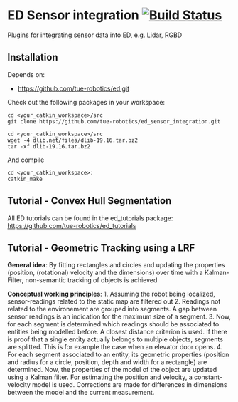 ED Sensor integration [![Build Status](https://travis-ci.org/tue-robotics/ed_sensor_integration.svg?branch=master)](https://travis-ci.org/tue-robotics/ed_sensor_integration)
======

Plugins for integrating sensor data into ED, e.g. Lidar, RGBD

## Installation

Depends on:
- https://github.com/tue-robotics/ed.git

Check out the following packages in your workspace:

    cd <your_catkin_workspace>/src
    git clone https://github.com/tue-robotics/ed_sensor_integration.git
    
    cd <your_catkin_workspace>/src
    wget -4 dlib.net/files/dlib-19.16.tar.bz2
    tar -xf dlib-19.16.tar.bz2 

And compile

    cd <your_catkin_workspace>:
    catkin_make
    
## Tutorial - Convex Hull Segmentation

All ED tutorials can be found in the ed_tutorials package: https://github.com/tue-robotics/ed_tutorials

## Tutorial - Geometric Tracking using a LRF

**General idea**: By fitting rectangles and circles and updating the properties (position, (rotational) velocity and the dimensions) over time with a Kalman-Filter, non-semantic tracking of objects is achieved

**Conceptual working principles**:
    1. Assuming the robot being localized, sensor-readings related to the static map are filtered out
    2. Readings not related to the environement are grouped into segments. A gap between sensor readings is an indication for the maximum size of a segment.
    3. Now, for each segment is determined which readings should be associated to entities being modelled before.  A closest distance criterion is used. If there is proof that a single entity actually belongs to multiple objects, segments are splitted. This is for example the case when an elevator door opens.
    4. For each segment associated to an entity, its geometric properties (position and radius for a circle, position, depth and width for a rectangle) are determined. Now, the properties of the model of the object are updated using a Kalman filter. For estimating the position and velocity, a constant-velocity model is used. Corrections are made for differences in dimensions between the model and the current measurement.
